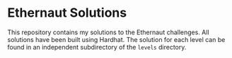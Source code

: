 # Ethernaut Solutions

This repository contains my solutions to the Ethernaut challenges. All solutions have been built using Hardhat. The solution for each level can be found in an independent subdirectory of the `levels` directory.
 
